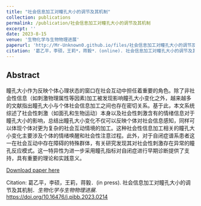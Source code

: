 ```yaml
---
title: "社会信息加工对瞳孔大小的调节及其机制"
collection: publications
permalink: /publication/社会信息加工对瞳孔大小的调节及其机制
excerpt: ''
date: 2023-8-15
venue: '生物化学与生物物理进展'
paperurl: 'http://Mr-Unknown0.github.io/files/社会信息加工对瞳孔大小的调节及其机制.pdf'
citation: '葛乙平，李硕，王莉*，蒋毅*．(online). 社会信息加工对瞳孔大小的调节及其机制．生物化学与生物物理进展. https://doi.org/10.16476/j.pibb.2023.0214'
---
```

## Abstract
瞳孔大小作为反映个体心理状态的窗口在社会互动中担任着重要的角色。除了非社会性信息（如刺激物理属性等因素)加工被发现影响瞳孔大小变化之外，越来越多的文献指出瞳孔大小与个体社会信息加工之间也存在密切关系。基于此，本文系统综述了社会性刺激（如面孔和生物运动）本身以及社会性刺激含有的情绪信息对于瞳孔大小的影响，总结出瞳孔大小变化不仅可以反映个体对社会信息感知，同样可以体现个体对更为复杂的社会互动情境的加工。这种社会性信息加工相关的瞳孔大小变化主要涉及个体的情绪唤醒和社会性注意过程。此外，对于自闭症谱系患者这一在社会互动中存在障碍的特殊群体，有关研究发现其对社会性刺激存在异常的瞳孔反应模式。这一特异性为进一步采用瞳孔指标对自闭症进行早期诊断提供了支持，具有重要的理论和实践意义。

[Download paper here](http://Mr-Unknown0.github.io/files/社会信息加工对瞳孔大小的调节及其机制.pdf)

Citation: 葛乙平，李硕，王莉，蒋毅．(in press). 社会信息加工对瞳孔大小的调节及其机制．*生物化学与生物物理进展*. https://doi.org/10.16476/j.pibb.2023.0214

